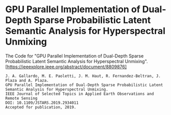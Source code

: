 # GPU Parallel Implementation of Dual-Depth Sparse Probabilistic Latent Semantic Analysis for Hyperspectral Unmixing
The Code for "GPU Parallel Implementation of Dual-Depth Sparse Probabilistic Latent Semantic Analysis for Hyperspectral Unmixing". [https://ieeexplore.ieee.org/abstract/document/8809876]
```
J. A. Gallardo, M. E. Paoletti, J. M. Haut, R. Fernandez-Beltran, J. Plaza and A. Plaza.
GPU Parallel Implementation of Dual-Depth Sparse Probabilistic Latent Semantic Analysis for Hyperspectral Unmixing. 
IEEE Journal of Selected Topics in Applied Earth Observations and Remote Sensing
DOI: 10.1109/JSTARS.2019.2934011
Accepted for publication, 2019.
```
